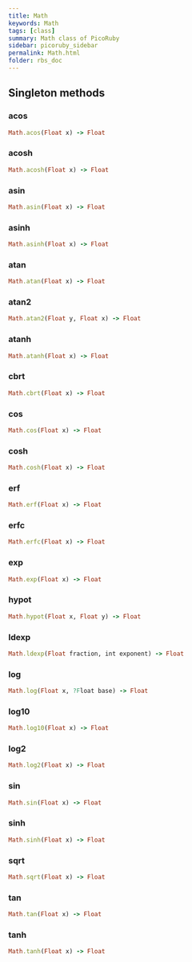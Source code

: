 ```yaml
---
title: Math
keywords: Math
tags: [class]
summary: Math class of PicoRuby
sidebar: picoruby_sidebar
permalink: Math.html
folder: rbs_doc
---
```

## Singleton methods
### acos

```ruby
Math.acos(Float x) -> Float
```
### acosh

```ruby
Math.acosh(Float x) -> Float
```
### asin

```ruby
Math.asin(Float x) -> Float
```
### asinh

```ruby
Math.asinh(Float x) -> Float
```
### atan

```ruby
Math.atan(Float x) -> Float
```
### atan2

```ruby
Math.atan2(Float y, Float x) -> Float
```
### atanh

```ruby
Math.atanh(Float x) -> Float
```
### cbrt

```ruby
Math.cbrt(Float x) -> Float
```
### cos

```ruby
Math.cos(Float x) -> Float
```
### cosh

```ruby
Math.cosh(Float x) -> Float
```
### erf

```ruby
Math.erf(Float x) -> Float
```
### erfc

```ruby
Math.erfc(Float x) -> Float
```
### exp

```ruby
Math.exp(Float x) -> Float
```
### hypot

```ruby
Math.hypot(Float x, Float y) -> Float
```
### ldexp

```ruby
Math.ldexp(Float fraction, int exponent) -> Float
```
### log

```ruby
Math.log(Float x, ?Float base) -> Float
```
### log10

```ruby
Math.log10(Float x) -> Float
```
### log2

```ruby
Math.log2(Float x) -> Float
```
### sin

```ruby
Math.sin(Float x) -> Float
```
### sinh

```ruby
Math.sinh(Float x) -> Float
```
### sqrt

```ruby
Math.sqrt(Float x) -> Float
```
### tan

```ruby
Math.tan(Float x) -> Float
```
### tanh

```ruby
Math.tanh(Float x) -> Float
```
